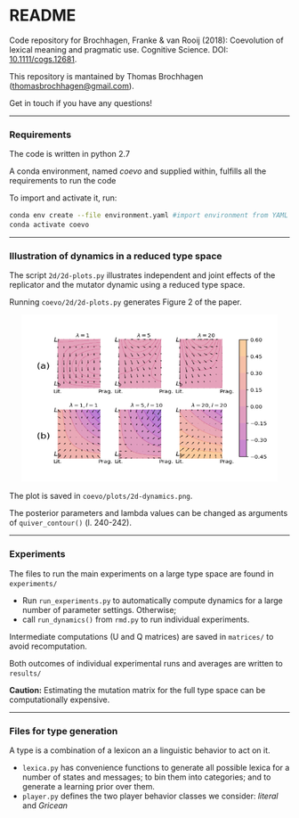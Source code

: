# README
Code repository for Brochhagen, Franke & van Rooij (2018): Coevolution of lexical meaning and pragmatic use.  Cognitive Science. DOI: [10.1111/cogs.12681](https://doi.org/10.1111%2Fcogs.12681). 

This repository is mantained by Thomas Brochhagen (thomasbrochhagen@gmail.com).

Get in touch if you have any questions!

***

### Requirements

The code is written in python 2.7

A conda environment, named *coevo* and supplied within, fulfills all the requirements to run the code

To import and activate it, run:

```bash
conda env create --file environment.yaml #import environment from YAML
conda activate coevo 
```



***

### Illustration of dynamics in a reduced type space
The script `2d/2d-plots.py` illustrates independent and joint effects of the replicator and the mutator dynamic using a reduced type space.

Running `coevo/2d/2d-plots.py` generates Figure 2 of the paper. 


<p align="center">
  <img width="460" height="300" src="https://raw.githubusercontent.com/brochhagen/coevo/main/plots/2d-dynamics.png">
</p>

The plot is saved in `coevo/plots/2d-dynamics.png`.
 

The posterior parameters and lambda values can be changed as arguments of  `quiver_contour()` (l. 240-242).



*** 
 
### Experiments
The files to run the main experiments on a large type space are found in `experiments/`

  * Run `run_experiments.py` to automatically compute dynamics for a large number of parameter settings. Otherwise;
  * call `run_dynamics()` from `rmd.py` to run individual experiments.


 Intermediate computations (U and Q matrices) are saved in `matrices/` to avoid recomputation. 
 
 Both outcomes of individual experimental runs and averages are written to `results/`
 
 **Caution:** Estimating the mutation matrix for the full type space can be computationally expensive. 

***

### Files for type generation

A type is a combination of a lexicon an a linguistic behavior to act on it.

  * `lexica.py` has convenience functions to generate all possible lexica for a number of states and messages; to bin them into categories; and to generate a learning prior over them.
  * `player.py` defines the two player behavior classes we consider: *literal* and *Gricean* 